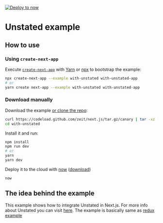 [![Deploy to now](https://deploy.now.sh/static/button.svg)](https://deploy.now.sh/?repo=https://github.com/zeit/next.js/tree/canary/examples/with-unstated)

# Unstated example

## How to use

### Using `create-next-app`

Execute [`create-next-app`](https://github.com/segmentio/create-next-app) with [Yarn](https://yarnpkg.com/lang/en/docs/cli/create/) or [npx](https://github.com/zkat/npx#readme) to bootstrap the example:

```bash
npx create-next-app --example with-unstated with-unstated-app
# or
yarn create next-app --example with-unstated with-unstated-app
```

### Download manually

Download the example [or clone the repo](https://github.com/zeit/next.js):

```bash
curl https://codeload.github.com/zeit/next.js/tar.gz/canary | tar -xz --strip=2 next.js-canary/examples/with-unstated
cd with-unstated
```

Install it and run:

```bash
npm install
npm run dev
# or
yarn
yarn dev
```

Deploy it to the cloud with [now](https://zeit.co/now) ([download](https://zeit.co/download))

```bash
now
```

## The idea behind the example

This example shows how to integrate Unstated in Next.js. For more info about Unstated you can visit [here](https://github.com/jamiebuilds/unstated). The example is basically same as [redux example](https://github.com/zeit/next.js/tree/canary/examples/with-redux)